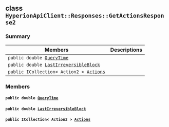 ## class `HyperionApiClient::Responses::GetActionsResponse2` 

### Summary

 Members                        | Descriptions                                
--------------------------------|---------------------------------------------
`public double `[`QueryTime`](#class_hyperion_api_client_1_1_responses_1_1_get_actions_response2_1afcbdc3567ca04ed3788c4ee6ea956146) | 
`public double `[`LastIrreversibleBlock`](#class_hyperion_api_client_1_1_responses_1_1_get_actions_response2_1a806613da4abe2840a9b83932d51e7b27) | 
`public ICollection< Action2 > `[`Actions`](#class_hyperion_api_client_1_1_responses_1_1_get_actions_response2_1a13d102ae04ab0bae2781b32076fb9442) | 

### Members

#### `public double `[`QueryTime`](#class_hyperion_api_client_1_1_responses_1_1_get_actions_response2_1afcbdc3567ca04ed3788c4ee6ea956146) 

#### `public double `[`LastIrreversibleBlock`](#class_hyperion_api_client_1_1_responses_1_1_get_actions_response2_1a806613da4abe2840a9b83932d51e7b27) 

#### `public ICollection< Action2 > `[`Actions`](#class_hyperion_api_client_1_1_responses_1_1_get_actions_response2_1a13d102ae04ab0bae2781b32076fb9442) 

